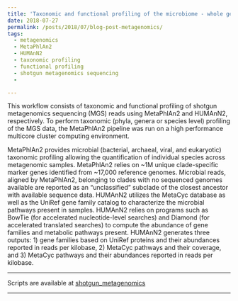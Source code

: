 ```yaml
---
title: 'Taxonomic and functional profiling of the microbiome - whole genome shotgun metagenomics'
date: 2018-07-27
permalink: /posts/2018/07/blog-post-metagenomics/
tags:
  - metagenomics
  - MetaPhlAn2 
  - HUMAnN2
  - taxonomic profiling
  - functional profiling
  - shotgun metagenomics sequencing
  - 

---
```

This workflow consists of taxonomic and functional profiling of shotgun metagenomics sequencing (MGS) reads using MetaPhlAn2 and HUMAnN2, respectively. To perform taxonomic (phyla, genera or species level) profiling of the MGS data, the MetaPhlAn2 pipeline was run on a high performance multicore cluster computing environment. 

MetaPhlAn2 provides microbial (bacterial, archaeal, viral, and eukaryotic) taxonomic profiling allowing the quantification of individual species across metagenomic samples. MetaPhlAn2 relies on ~1M unique clade-specific marker genes identified from ~17,000 reference genomes. Microbial reads, aligned by MetaPhlAn2, belonging to clades with no sequenced genomes available are reported as an “unclassified” subclade of the closest ancestor with available sequence data.
HUMAnN2 utilizes the MetaCyc database as well as the UniRef gene family catalog to characterize the microbial pathways present in samples. HUMAnN2 relies on programs such as BowTie (for accelerated nucleotide-level searches) and Diamond (for accelerated translated searches) to compute the abundance of gene families and metabolic pathways present. HUMAnN2 generates three outputs: 1) gene families based on UniRef proteins and their abundances reported in reads per kilobase, 2) MetaCyc pathways and their coverage, and 3) MetaCyc pathways and their abundances reported in reads per kilobase.

---

Scripts are available at [shotgun_metagenomics](https://bitbucket.org/adinasarapu/shotgun_metagenomics/src)

---
